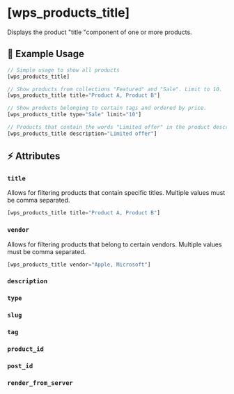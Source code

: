 # [wps_products_title]

Displays the product "title "component of one or more products.

## 🎯 Example Usage

```js
// Simple usage to show all products
[wps_products_title]

// Show products from collections "Featured" and "Sale". Limit to 10.
[wps_products_title title="Product A, Product B"]

// Show products belonging to certain tags and ordered by price.
[wps_products_title type="Sale" limit="10"]

// Products that contain the words "Limited offer" in the product description.
[wps_products_title description="Limited offer"]
```

## ⚡️ Attributes

### `title`

Allows for filtering products that contain specific titles. Multiple values must be comma separated.

```js
[wps_products_title title="Product A, Product B"]
```

### `vendor`

Allows for filtering products that belong to certain vendors. Multiple values must be comma separated.

```js
[wps_products_title vendor="Apple, Microsoft"]
```

### `description`

### `type`

### `slug`

### `tag`

### `product_id`

### `post_id`

### `render_from_server`
